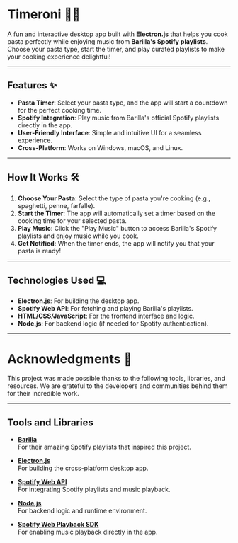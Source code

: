 # Timeroni 🍝🎶


A fun and interactive desktop app built with **Electron.js** that helps you cook pasta perfectly while enjoying music from **Barilla's Spotify playlists**. Choose your pasta type, start the timer, and play curated playlists to make your cooking experience delightful!

---

## Features ✨

- **Pasta Timer**: Select your pasta type, and the app will start a countdown for the perfect cooking time.
- **Spotify Integration**: Play music from Barilla's official Spotify playlists directly in the app.
- **User-Friendly Interface**: Simple and intuitive UI for a seamless experience.
- **Cross-Platform**: Works on Windows, macOS, and Linux.

---

## How It Works 🛠️

1. **Choose Your Pasta**: Select the type of pasta you're cooking (e.g., spaghetti, penne, farfalle).
2. **Start the Timer**: The app will automatically set a timer based on the cooking time for your selected pasta.
3. **Play Music**: Click the "Play Music" button to access Barilla's Spotify playlists and enjoy music while you cook.
4. **Get Notified**: When the timer ends, the app will notify you that your pasta is ready!

---

## Technologies Used 💻

- **Electron.js**: For building the desktop app.
- **Spotify Web API**: For fetching and playing Barilla's playlists.
- **HTML/CSS/JavaScript**: For the frontend interface and logic.
- **Node.js**: For backend logic (if needed for Spotify authentication).

---

# Acknowledgments 🙏

This project was made possible thanks to the following tools, libraries, and resources. We are grateful to the developers and communities behind them for their incredible work.

---

## Tools and Libraries

- **[Barilla](https://www.barilla.com/)**  
  For their amazing Spotify playlists that inspired this project.
  
- **[Electron.js](https://www.electronjs.org/)**  
  For building the cross-platform desktop app.

- **[Spotify Web API](https://developer.spotify.com/documentation/web-api/)**  
  For integrating Spotify playlists and music playback.

- **[Node.js](https://nodejs.org/)**  
  For backend logic and runtime environment.

- **[Spotify Web Playback SDK](https://developer.spotify.com/documentation/web-playback-sdk/)**  
  For enabling music playback directly in the app.


